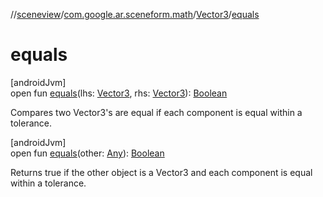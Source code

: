 //[sceneview](../../../index.md)/[com.google.ar.sceneform.math](../index.md)/[Vector3](index.md)/[equals](equals.md)

# equals

[androidJvm]\
open fun [equals](equals.md)(lhs: [Vector3](index.md), rhs: [Vector3](index.md)): [Boolean](https://kotlinlang.org/api/latest/jvm/stdlib/kotlin/-boolean/index.html)

Compares two Vector3's are equal if each component is equal within a tolerance.

[androidJvm]\
open fun [equals](equals.md)(other: [Any](https://kotlinlang.org/api/latest/jvm/stdlib/kotlin/-any/index.html)): [Boolean](https://kotlinlang.org/api/latest/jvm/stdlib/kotlin/-boolean/index.html)

Returns true if the other object is a Vector3 and each component is equal within a tolerance.
